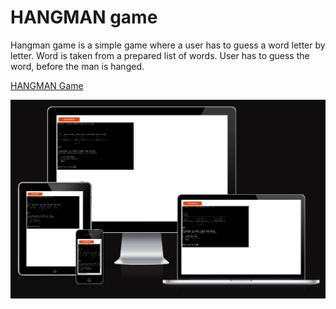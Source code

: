 # HANGMAN game

Hangman game is a simple game where a user has to guess a word letter by letter.
Word is taken from a prepared list of words.
User has to guess the word, before the man is hanged.

[HANGMAN Game](https://vegetable-hangman-ba3fa81e72d4.herokuapp.com/)

![Design is responsive](/assets/images/mockup.JPG)